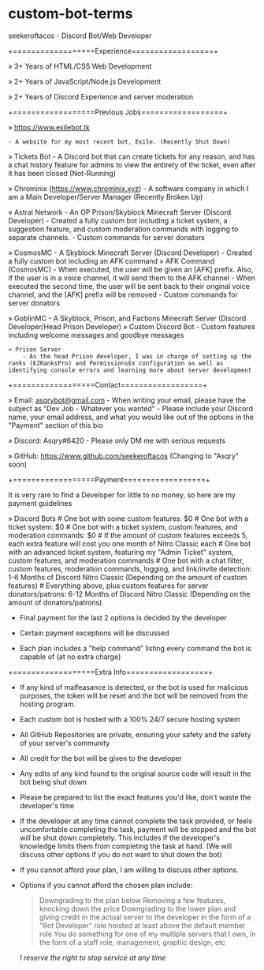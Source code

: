 # custom-bot-terms

seekeroftacos - Discord Bot/Web Developer

+==================Experience==================+

» 3+ Years of HTML/CSS Web Development

» 2+ Years of JavaScript/Node.js Development

» 2+ Years of Discord Experience and server moderation


+==================Previous Jobs==================+

» https://www.exilebot.tk 
	
	- A website for my most recent bot, Exile. (Recently Shut Down)

» Tickets Bot
	- A Discord bot that can create tickets for any reason, and has a chat history feature for admins to view the entirety of the ticket, even after it has been closed (Not-Running)

» Chrominix (https://www.chrominix.xyz)
	- A software company in which I am a Main Developer/Server Manager (Recently Broken Up)

» Astral Network
	- An OP Prison/Skyblock Minecraft Server (Discord Developer)
	- Created a fully custom bot including a ticket system, a suggestion feature, and custom moderation commands with logging to separate channels.
	- Custom commands for server donators

» CosmosMC
	- A Skyblock Minecraft Server (Discord Developer)
	- Created a fully custom bot including an AFK command
	» AFK Command (CosmosMC)
		- When executed, the user will be given an [AFK] prefix. Also, if the user is in a voice channel, it will send them to the AFK channel
		- When executed the second time, the user will be sent back to their original voice channel, and the [AFK] prefix will be removed
	- Custom commands for server donators

» GoblinMC
	- A Skyblock, Prison, and Factions Minecraft Server (Discord Developer/Head Prison Developer)
	» Custom Discord Bot
		- Custom features including welcome messages and goodbye messages

	» Prison Server
		- As the head Prison developer, I was in charge of setting up the ranks (EZRanksPro) and PermissionsEx configuration as well as identifying console errors and learning more about server development


+==================Contact==================+

» Email: asqrybot@gmail.com
	- When writing your email, please have the subject as "Dev Job - Whatever you wanted"
	- Please include your Discord name, your email address, and what you would like out of the options in the "Payment" section of this bio

» Discord: Asqry#6420
	- Please only DM me with serious requests

» GitHub: https://www.github.com/seekeroftacos (Changing to "Asqry" soon)


+==================Payment==================+

It is very rare to find a Developer for little to no money, so here are my payment guidelines

» Discord Bots
	# One bot with some custom features: $0
	# One bot with a ticket system: $0
	# One bot with a ticket system, custom features, and moderation commands: $0 
		# If the amount of custom features exceeds 5, each extra feature will cost you one month of Nitro Classic each
	# One bot with an advanced ticket system, featuring my "Admin Ticket" system, custom features, and moderation commands
	# One bot with a chat filter, custom features, moderation commands, logging, and link/invite detection: 1-6 Months of Discord Nitro Classic (Depending on the amount of custom features)
	# Everything above, plus custom features for server donators/patrons: 6-12 Months of Discord Nitro Classic (Depending on the amount of donators/patrons)

- Final payment for the last 2 options is decided by the developer

- Certain payment exceptions will be discussed

- Each plan includes a "help command" listing every command the bot is capable of (at no extra charge)


+==================Extra Info==================+

- If any kind of malfeasance is detected, or the bot is used for malicious purposes, the token will be reset and the bot will be removed from the hosting program.

- Each custom bot is hosted with a 100% 24/7 secure hosting system

- All GitHub Repositories are private, ensuring your safety and the safety of your server's community

- All credit for the bot will be given to the developer

- Any edits of any kind found to the original source code will result in the bot being shut down

- Please be prepared to list the exact features you'd like, don't waste the developer's time

- If the developer at any time cannot complete the task provided, or feels uncomfortable completing the task, payment will be stopped and the bot will be shut down completely. This includes if the developer's knowledge limits them from completing the task at hand. (We will discuss other options if you do not want to shut down the bot)

- If you cannot afford your plan, I am willing to discuss other options.

- Options if you cannot afford the chosen plan include:
	> Downgrading to the plan below
	> Removing a few features, knocking down the price
	> Downgrading to the lower plan and giving credit in the actual server to the developer in the form of a "Bot Developer" role hoisted at least above the default member role
	> You do something for one of my multiple servers that I own, in the form of a staff role, management, graphic design, etc
	
	*I reserve the right to stop service at any time*
